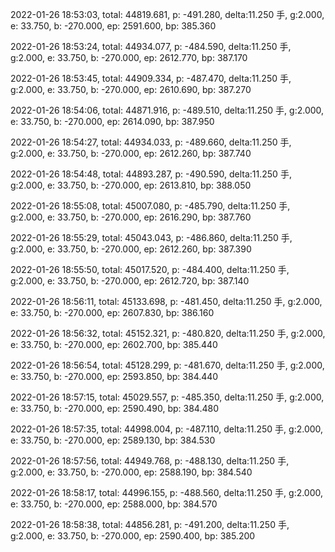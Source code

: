 2022-01-26 18:53:03, total: 44819.681, p: -491.280, delta:11.250 手, g:2.000, e: 33.750, b: -270.000, ep: 2591.600, bp: 385.360

2022-01-26 18:53:24, total: 44934.077, p: -484.590, delta:11.250 手, g:2.000, e: 33.750, b: -270.000, ep: 2612.770, bp: 387.170

2022-01-26 18:53:45, total: 44909.334, p: -487.470, delta:11.250 手, g:2.000, e: 33.750, b: -270.000, ep: 2610.690, bp: 387.270

2022-01-26 18:54:06, total: 44871.916, p: -489.510, delta:11.250 手, g:2.000, e: 33.750, b: -270.000, ep: 2614.090, bp: 387.950

2022-01-26 18:54:27, total: 44934.033, p: -489.660, delta:11.250 手, g:2.000, e: 33.750, b: -270.000, ep: 2612.260, bp: 387.740

2022-01-26 18:54:48, total: 44893.287, p: -490.590, delta:11.250 手, g:2.000, e: 33.750, b: -270.000, ep: 2613.810, bp: 388.050

2022-01-26 18:55:08, total: 45007.080, p: -485.790, delta:11.250 手, g:2.000, e: 33.750, b: -270.000, ep: 2616.290, bp: 387.760

2022-01-26 18:55:29, total: 45043.043, p: -486.860, delta:11.250 手, g:2.000, e: 33.750, b: -270.000, ep: 2612.260, bp: 387.390

2022-01-26 18:55:50, total: 45017.520, p: -484.400, delta:11.250 手, g:2.000, e: 33.750, b: -270.000, ep: 2612.720, bp: 387.140

2022-01-26 18:56:11, total: 45133.698, p: -481.450, delta:11.250 手, g:2.000, e: 33.750, b: -270.000, ep: 2607.830, bp: 386.160

2022-01-26 18:56:32, total: 45152.321, p: -480.820, delta:11.250 手, g:2.000, e: 33.750, b: -270.000, ep: 2602.700, bp: 385.440

2022-01-26 18:56:54, total: 45128.299, p: -481.670, delta:11.250 手, g:2.000, e: 33.750, b: -270.000, ep: 2593.850, bp: 384.440

2022-01-26 18:57:15, total: 45029.557, p: -485.350, delta:11.250 手, g:2.000, e: 33.750, b: -270.000, ep: 2590.490, bp: 384.480

2022-01-26 18:57:35, total: 44998.004, p: -487.110, delta:11.250 手, g:2.000, e: 33.750, b: -270.000, ep: 2589.130, bp: 384.530

2022-01-26 18:57:56, total: 44949.768, p: -488.130, delta:11.250 手, g:2.000, e: 33.750, b: -270.000, ep: 2588.190, bp: 384.540

2022-01-26 18:58:17, total: 44996.155, p: -488.560, delta:11.250 手, g:2.000, e: 33.750, b: -270.000, ep: 2588.000, bp: 384.570

2022-01-26 18:58:38, total: 44856.281, p: -491.200, delta:11.250 手, g:2.000, e: 33.750, b: -270.000, ep: 2590.400, bp: 385.200